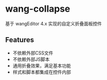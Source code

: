# wang-collapse
基于 wangEditor 4.x 实现的自定义折叠面板控件

## Features

- 不依赖外部CSS文件
- 不依赖外部JS脚本
- 通用折叠效果，满足基本功能
- 样式和脚本都集成在控件内部
